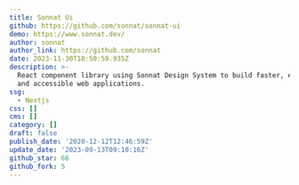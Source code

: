 ```yaml
---
title: Sonnat Ui
github: https://github.com/sonnat/sonnat-ui
demo: https://www.sonnat.dev/
author: sonnat
author_link: https://github.com/sonnat
date: 2023-11-30T10:50:59.935Z
description: >-
  React component library using Sonnat Design System to build faster, elegant,
  and accessible web applications.
ssg:
  - Nextjs
css: []
cms: []
category: []
draft: false
publish_date: '2020-12-12T12:46:59Z'
update_date: '2023-09-13T09:10:16Z'
github_star: 66
github_fork: 5
---
```

